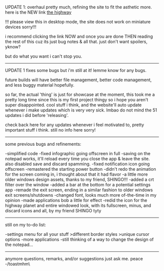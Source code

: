 UPDATE 1: overhaul pretty much, refining the site to fit the asthetic more.
here is the NEW link [the highway]()

!!! please view this in desktop mode, the site does not work on miniature devices sorry!!!

i recommend clicking the link NOW and once you are done THEN reading the rest of this cuz its just bug notes & all that.
just don't want spoilers, yknow?

but do what you want i can't stop you.

------------------------------------------------------------------------------------

UPDATE 1 fixes some bugs but i'm still at it!
lemme know for any bugs.

future builds will have better file management, better code management, and less buggy material hopefully.

so far, the actual 'thing' is just for showcase at the moment, this took me a pretty long time since this is my first project thingy so i hope you aren't super disappointed. 
cool stuff i think, and the website'll auto update whenever i make updates which is very very sick. lmbao do not mind the 51 updates i did before 'releasing'.

check back here for any updates whenever i feel motivated to, pretty important stuff i think. still no info here sorry!

------------------------------------------------------------------------------------

some previous bugs and refinements:

-simplified code
-fixed infographic going offscreen in full
-saving on the notepad works, it'll reload every time you close the app & leave the site. also disabled save and discard spamming.
-fixed notification icon going offscreen
-remastered the starting power button
-didn't redo the animation for the screen coming in, i thought about that it had flavor
-a little more older windows design assets, thanks to my friend, SHINGO!!!
-added a crt filter over the window
-added a bar at the bottom for a potential settings app
-remade the exit screen, ending in a similar fashion to older windows exit screens/shutdowns
-changed font, looks much more of-the-time in my opinion
-made applications bob a little for effect
-redid the icon for the highway planet and entire windowed look, with its fullscreen, minus, and discard icons and all, by my friend SHINGO tyty

------------------------------------------------------------------------------------

still on my to-do list:

-settings menu for all your stuff
    >different border styles
    >unique cursor options
-more applications
-still thinking of a way to change the design of the notepad...

------------------------------------------------------------------------------------
anymore questions, remarks, and/or suggestions just ask me.
peace
-/toastmhm\
